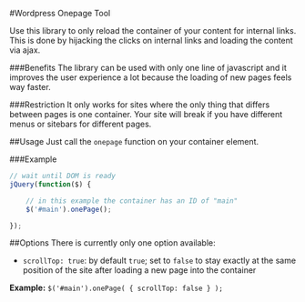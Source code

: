 #Wordpress Onepage Tool

Use this library to only reload the container of your content for internal links.
This is done by hijacking the clicks on internal links and loading the content via ajax.

###Benefits
The library can be used with only one line of javascript and it improves the user experience a lot because the loading of new pages feels way faster.

###Restriction
It only works for sites where the only thing that differs between pages is one container.
Your site will break if you have different menus or sitebars for different pages.

##Usage
Just call the `onepage` function on your container element.

###Example
```javascript
// wait until DOM is ready
jQuery(function($) {

	// in this example the container has an ID of "main"
	$('#main').onePage();

});
```

##Options
There is currently only one option available:
* `scrollTop: true`: by default `true`; set to `false` to stay exactly at the same position of the site after loading a new page into the container

**Example:** `$('#main').onePage( { scrollTop: false } );`